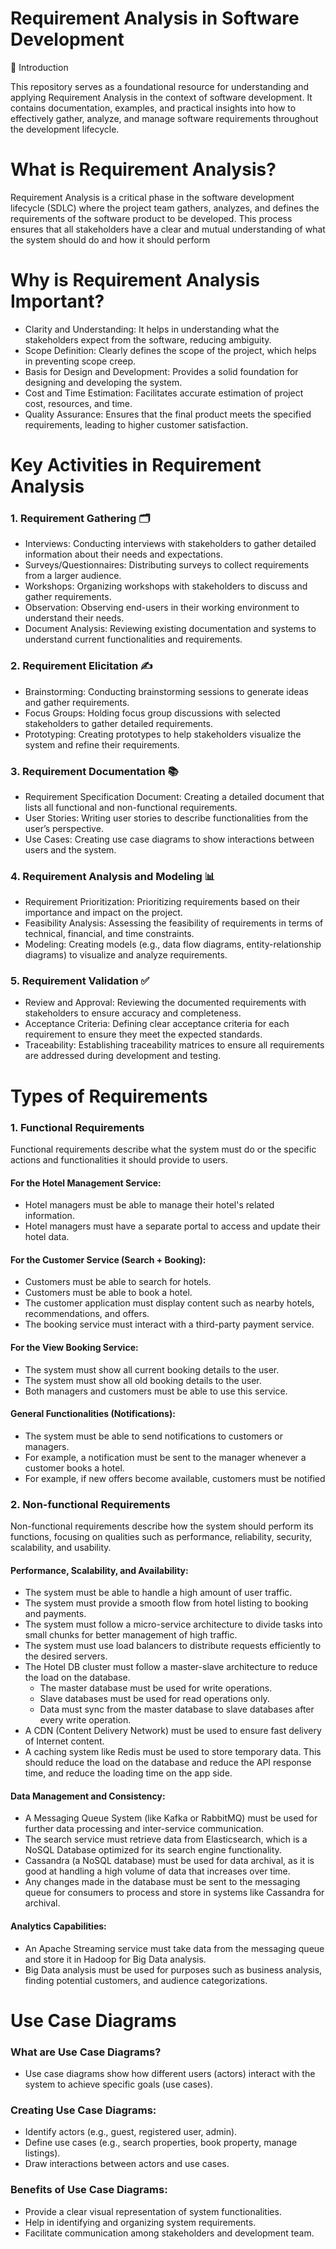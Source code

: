 # Requirement Analysis in Software Development

📘 Introduction

This repository serves as a foundational resource for understanding and applying Requirement Analysis in the context of software development. It contains documentation, examples, and practical insights into how to effectively gather, analyze, and manage software requirements throughout the development lifecycle.

# What is Requirement Analysis?

Requirement Analysis is a critical phase in the software development lifecycle (SDLC) where the project team gathers, analyzes, and defines the requirements of the software product to be developed. This process ensures that all stakeholders have a clear and mutual understanding of what the system should do and how it should perform

# Why is Requirement Analysis Important?

* Clarity and Understanding: It helps in understanding what the stakeholders expect from the software, reducing ambiguity.
* Scope Definition: Clearly defines the scope of the project, which helps in preventing scope creep.
* Basis for Design and Development: Provides a solid foundation for designing and developing the system.
* Cost and Time Estimation: Facilitates accurate estimation of project cost, resources, and time.
* Quality Assurance: Ensures that the final product meets the specified requirements, leading to higher customer satisfaction.

# Key Activities in Requirement Analysis

### 1. Requirement Gathering 🗂️
   - Interviews: Conducting interviews with stakeholders to gather detailed information about their needs and expectations.
   - Surveys/Questionnaires: Distributing surveys to collect requirements from a larger audience.
   - Workshops: Organizing workshops with stakeholders to discuss and gather requirements.
   - Observation: Observing end-users in their working environment to understand their needs.
   - Document Analysis: Reviewing existing documentation and systems to understand current functionalities and requirements.
### 2. Requirement Elicitation ✍️
   - Brainstorming: Conducting brainstorming sessions to generate ideas and gather requirements.
   - Focus Groups: Holding focus group discussions with selected stakeholders to gather detailed requirements.
   - Prototyping: Creating prototypes to help stakeholders visualize the system and refine their requirements.
### 3. Requirement Documentation 📚
   - Requirement Specification Document: Creating a detailed document that lists all functional and non-functional requirements.
   - User Stories: Writing user stories to describe functionalities from the user’s perspective.
   - Use Cases: Creating use case diagrams to show interactions between users and the system.
### 4. Requirement Analysis and Modeling 📊
   - Requirement Prioritization: Prioritizing requirements based on their importance and impact on the project.
   - Feasibility Analysis: Assessing the feasibility of requirements in terms of technical, financial, and time constraints.
   - Modeling: Creating models (e.g., data flow diagrams, entity-relationship diagrams) to visualize and analyze requirements.
### 5. Requirement Validation ✅
   - Review and Approval: Reviewing the documented requirements with stakeholders to ensure accuracy and completeness.
   - Acceptance Criteria: Defining clear acceptance criteria for each requirement to ensure they meet the expected standards.
   - Traceability: Establishing traceability matrices to ensure all requirements are addressed during development and testing.

# Types of Requirements

### 1. Functional Requirements

Functional requirements describe what the system must do or the specific actions and functionalities it should provide to users.

#### For the Hotel Management Service:
   - Hotel managers must be able to manage their hotel's related information.
   - Hotel managers must have a separate portal to access and update their hotel data.
#### For the Customer Service (Search + Booking):
   - Customers must be able to search for hotels.
   - Customers must be able to book a hotel.
   - The customer application must display content such as nearby hotels, recommendations, and offers.
   - The booking service must interact with a third-party payment service.
#### For the View Booking Service:
   - The system must show all current booking details to the user.
   - The system must show all old booking details to the user.
   - Both managers and customers must be able to use this service.
#### General Functionalities (Notifications):
   - The system must be able to send notifications to customers or managers.
   - For example, a notification must be sent to the manager whenever a customer books a hotel.
   - For example, if new offers become available, customers must be notified

### 2. Non-functional Requirements

Non-functional requirements describe how the system should perform its functions, focusing on qualities such as performance, reliability, security, scalability, and usability.

#### Performance, Scalability, and Availability:
   - The system must be able to handle a high amount of user traffic.
   - The system must provide a smooth flow from hotel listing to booking and payments.
   - The system must follow a micro-service architecture to divide tasks into small chunks for better management of high traffic.
   - The system must use load balancers to distribute requests efficiently to the desired servers.
   - The Hotel DB cluster must follow a master-slave architecture to reduce the load on the database.
     - The master database must be used for write operations.
     - Slave databases must be used for read operations only.
     - Data must sync from the master database to slave databases after every write operation.
   - A CDN (Content Delivery Network) must be used to ensure fast delivery of Internet content.
   - A caching system like Redis must be used to store temporary data. This should reduce the load on the database and reduce the API response time, and reduce the loading time on the app side.
#### Data Management and Consistency:
   - A Messaging Queue System (like Kafka or RabbitMQ) must be used for further data processing and inter-service communication.
   - The search service must retrieve data from Elasticsearch, which is a NoSQL Database optimized for its search engine functionality.
   - Cassandra (a NoSQL database) must be used for data archival, as it is good at handling a high volume of data that increases over time.
   - Any changes made in the database must be sent to the messaging queue for consumers to process and store in systems like Cassandra for archival.
#### Analytics Capabilities:
   - An Apache Streaming service must take data from the messaging queue and store it in Hadoop for Big Data analysis.
   - Big Data analysis must be used for purposes such as business analysis, finding potential customers, and audience categorizations.

# Use Case Diagrams

### What are Use Case Diagrams?
* Use case diagrams show how different users (actors) interact with the system to achieve specific goals (use cases).
### Creating Use Case Diagrams:
* Identify actors (e.g., guest, registered user, admin).
* Define use cases (e.g., search properties, book property, manage listings).
* Draw interactions between actors and use cases.
### Benefits of Use Case Diagrams:
* Provide a clear visual representation of system functionalities.
* Help in identifying and organizing system requirements.
* Facilitate communication among stakeholders and development team.

